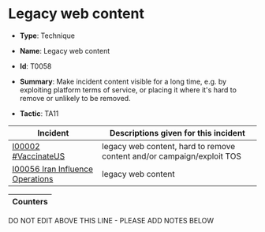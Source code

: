 # Legacy web content

* **Type**: Technique

* **Name**: Legacy web content

* **Id**: T0058

* **Summary**: Make incident content visible for a long time, e.g. by exploiting platform terms of service, or placing it where it's hard to remove or unlikely to be removed.

* **Tactic**: TA11


| Incident | Descriptions given for this incident |
| -------- | -------------------- |
| [I00002 #VaccinateUS](../incidents/I00002.md) | legacy web content, hard to remove content and/or campaign/exploit TOS |
| [I00056 Iran Influence Operations](../incidents/I00056.md) | legacy web content |



| Counters |
| -------- |
DO NOT EDIT ABOVE THIS LINE - PLEASE ADD NOTES BELOW